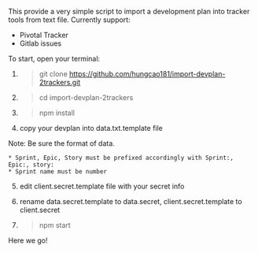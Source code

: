 This provide a very simple script to import a development plan into tracker tools from text file. 
Currently support:
* Pivotal Tracker
* Gitlab issues

To start, open your terminal:

1. > git clone https://github.com/hungcao181/import-devplan-2trackers.git

2. > cd import-devplan-2trackers

3. > npm install

4. copy your devplan into data.txt.template file

Note: Be sure the format of data.
 
    * Sprint, Epic, Story must be prefixed accordingly with Sprint:, Epic:, story:
    * Sprint name must be number

5. edit client.secret.template file with your secret info

6. rename data.secret.template to data.secret, client.secret.template to client.secret

7. > npm start

Here we go!
